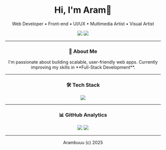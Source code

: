 <h1 align="center"> Hi, I'm Aram👋</h1>
<p align="center"> Web Developer • Front-end • UI/UX • Multimedia Artist • Visual Artist</p>

<p align="center">
  <a href="https://linkedin.com/in/Arambuuu"><img src="https://img.shields.io/badge/LinkedIn-blue?style=for-the-badge&logo=linkedin"></a>
  <a href="https://arambuuu.my.canva.site/portfolio-arambuuu"><img src="https://img.shields.io/badge/Portfolio-black?style=for-the-badge&logo=vercel"></a>
</p>

---

<h3 align="center">🧠 About Me</h3>

<p align="center">
 I'm passionate about building scalable, user-friendly web apps.  
Currently improving my skills in **Full-Stack Development**.
</p>

---

<h3 align="center">🛠 Tech Stack</h3>

<p align="center">
  <img src="https://skillicons.dev/icons?i=vue,react,laravel,php,js,html,css,tailwind,mysql,git,vscode" />
</p>

---

<h3 align="center">📊 GitHub Analytics</h3>

<p align="center">
  <img src="https://github-readme-stats.vercel.app/api?username=Arambuuu&show_icons=true&theme=radical" />
  <img src="https://github-readme-streak-stats.herokuapp.com/?user=Arambuuu&theme=radical" />
</p>

---

<p align="center">Arambuuu (c) 2025</p>


<!--
**Arambuuu/Arambuuu** is a ✨ _special_ ✨ repository because its `README.md` (this file) appears on your GitHub profile.

Here are some ideas to get you started:

- 🔭 I’m currently working on ...
- 🌱 I’m currently learning ...
- 👯 I’m looking to collaborate on ...
- 🤔 I’m looking for help with ...
- 💬 Ask me about ...
- 📫 How to reach me: ...
- 😄 Pronouns: ...
- ⚡ Fun fact: ...
-->
